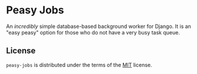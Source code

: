 # Peasy Jobs

<!-- [![PyPI - Version](https://img.shields.io/pypi/v/peasy-jobs.svg)](https://pypi.org/project/peasy-jobs)
[![PyPI - Python Version](https://img.shields.io/pypi/pyversions/peasy-jobs.svg)](https://pypi.org/project/peasy-jobs)

----- -->

An _incredibly_ simple database-based background worker for Django. It is an "easy peasy" option for those who do not have a very busy task queue.

<!-- **Table of Contents**

- [Installation](#installation)
- [License](#license)

## Installation

```console
pip install peasy-jobs
``` -->

## License

`peasy-jobs` is distributed under the terms of the [MIT](https://spdx.org/licenses/MIT.html) license.
